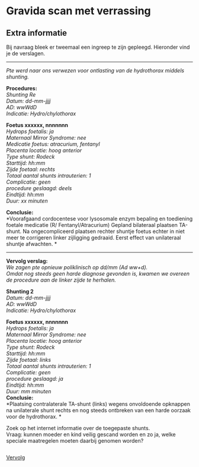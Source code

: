 # Gravida scan met verrassing

## Extra informatie
Bij navraag bleek er tweemaal een ingreep te zijn gepleegd. Hieronder vind je de verslagen.

____
*Pte werd naar ons verwezen voor ontlasting van de hydrothorax middels shunting.*

**Procedures:**  
*Shunting Re  
Datum: dd-mm-jjjj  
AD: wwWdD  
Indicatie: Hydro/chylothorax* 
 
**Foetus xxxxxx, nnnnnnn**  
*Hydrops foetalis: ja  
Maternaal Mirror Syndrome: nee  
Medicatie foetus: atracurium, fentanyl  
Placenta locatie: hoog anterior  
Type shunt: Rodeck  
Starttijd: hh:mm  
Zijde foetaal: rechts  
Totaal aantal shunts intrauterien: 1  
Complicatie: geen  
procedure geslaagd: deels  
Eindtijd: hh:mm  
Duur: xx minuten* 
 
**Conclusie:**  
*Voorafgaand cordocentese voor lysosomale enzym bepaling en toediening foetale medicatie (R/ Fentanyl/Atracurium)
Gepland bilateraal plaatsen TA-shunt. Na ongecompliceerd plaatsen rechter shuntje foetus echter in niet meer te corrigeren linker zijligging gedraaid. Eerst effect van unilateraal shuntje afwachten.  *

*******

**Vervolg verslag:**  
*We zagen pte opnieuw poliklinisch op dd/mm (Ad ww+d).  
Omdat nog steeds geen harde diagnose gevonden is, kwamen we overeen de procedure aan de linker zijde te herhalen.*  

**Shunting 2**  
*Datum: dd-mm-jjjj  
AD: wwWdD  
Indicatie: Hydro/chylothorax*  

**Foetus xxxxxx, nnnnnnn**  
*Hydrops foetalis: ja  
Maternaal Mirror Syndrome: nee  
Placenta locatie: hoog anterior  
Type shunt: Rodeck  
Starttijd: hh:mm  
Zijde foetaal: links  
Totaal aantal shunts intrauterien: 1  
Complicatie: geen  
procedure geslaagd: ja  
Eindtijd: hh:mm  
Duur: mm minuten*  
**Conclusie:**  
*Plaatsing contralaterale TA-shunt (links) wegens onvoldoende opknappen na unilaterale shunt rechts en nog steeds ontbreken van een harde oorzaak voor de hydrothorax. * 


Zoek op het internet informatie over de toegepaste shunts.  
Vraag: kunnen moeder en kind veilig gescand worden en zo ja, welke speciale maatregelen moeten daarbij genomen worden?

```

```

[Vervolg](case_part4.md)
